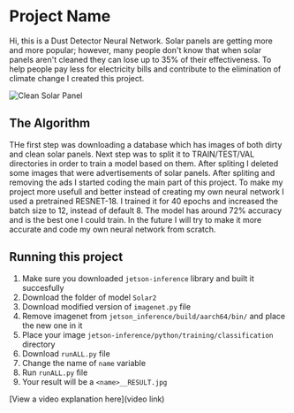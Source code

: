 # Project Name

Hi, this is a Dust Detector Neural Network. Solar panels are getting more and more popular; however, many people don't know that when solar panels aren't cleaned they can lose up to 35% of their effectiveness.
To help people pay less for electricity bills and contribute to the elimination of climate change I created this project. 

![Clean Solar Panel](https://github.com/Czalbia/DustDetection/assets/58823176/0fa91e9b-97d0-4ab7-a36d-42f483761ead)

## The Algorithm

THe first step was downloading a database which has images of both dirty and clean solar panels. Next step was to split it to TRAIN/TEST/VAL directories in order to train a model based on them. After spliting I deleted some images that were advertisements of solar panels. After spliting and removing the ads I started coding the main part of this project. To make my project more usefull and better instead of creating my own neural network I used a pretrained RESNET-18. I trained it for 40 epochs and increased the batch size to 12, instead of default 8. The model has around 72% accuracy and is the best one I could train. In the future I will try to make it more accurate and code my own neural network from scratch. 

## Running this project

1. Make sure you downloaded `jetson-inference` library and built it succesfully
2. Download the folder of model `Solar2`
3. Download modified version of `imagenet.py` file
4. Remove imagenet from `jetson_inference/build/aarch64/bin/` and place the new one in it
5. Place your image `jetson-inference/python/training/classification` directory
6. Download `runALL.py` file
7. Change the name of `name` variable
8. Run `runALL.py` file
9. Your result will be a `<name>__RESULT.jpg`


[View a video explanation here](video link)

